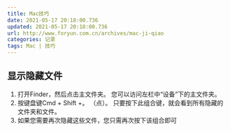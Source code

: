 ```yaml
---
title: Mac技巧
date: 2021-05-17 20:18:00.736
updated: 2021-05-17 20:18:00.736
url: http://www.foryun.com.cn/archives/mac-ji-qiao
categories: 记录
tags: Mac | 技巧
---
```


## 显示隐藏文件
1. 打开Finder，然后点击主文件夹。 您可以访问左栏中“设备”下的主文件夹。
2. 按键盘键Cmd + Shift +。 （点）。 只要按下此组合键，就会看到所有隐藏的文件夹和文件。
3. 如果您需要再次隐藏这些文件，您只需再次按下该组合即可